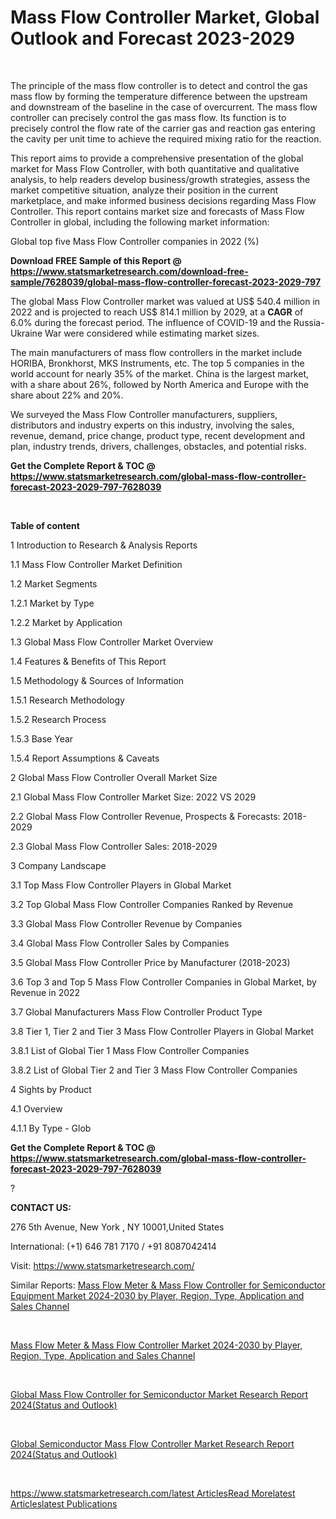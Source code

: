 <h1>Mass Flow Controller Market, Global Outlook and Forecast 2023-2029</h1><br/><p>The principle of the mass flow controller is to detect and control the gas mass flow by forming the temperature difference between the upstream and downstream of the baseline in the case of overcurrent. The mass flow controller can precisely control the gas mass flow. Its function is to precisely control the flow rate of the carrier gas and reaction gas entering the cavity per unit time to achieve the required mixing ratio for the reaction.</p>
 
 
 
 <p>This report aims to provide a comprehensive presentation of the global market for Mass Flow Controller, with both quantitative and qualitative analysis, to help readers develop business/growth strategies, assess the market competitive situation, analyze their position in the current marketplace, and make informed business decisions regarding Mass Flow Controller. This report contains market size and forecasts of Mass Flow Controller in global, including the following market information:</p>
 
 
 
 <p>Global top five Mass Flow Controller companies in 2022 (%)</p>
 
 
 
 <p><strong>Download FREE Sample of this Report @ <a href="https://www.statsmarketresearch.com/download-free-sample/7628039/global-mass-flow-controller-forecast-2023-2029-797">https://www.statsmarketresearch.com/download-free-sample/7628039/global-mass-flow-controller-forecast-2023-2029-797</a></strong></p>
 
 
 
 <p>The global Mass Flow Controller market was valued at US$ 540.4 million in 2022 and is projected to reach US$ 814.1 million by 2029, at a <strong>CAGR</strong> of 6.0% during the forecast period. The influence of COVID-19 and the Russia-Ukraine War were considered while estimating market sizes.</p>
 
 
 
 <p>The main manufacturers of mass flow controllers in the market include HORIBA, Bronkhorst, MKS Instruments, etc. The top 5 companies in the world account for nearly 35% of the market. China is the largest market, with a share about 26%, followed by North America and Europe with the share about 22% and 20%.</p>
 
 
 
 <p>We surveyed the Mass Flow Controller manufacturers, suppliers, distributors and industry experts on this industry, involving the sales, revenue, demand, price change, product type, recent development and plan, industry trends, drivers, challenges, obstacles, and potential risks.</p>
 
 
 
 <div><b>Get the Complete Report & TOC @ <a href="https://www.statsmarketresearch.com/global-mass-flow-controller-forecast-2023-2029-797-7628039">https://www.statsmarketresearch.com/global-mass-flow-controller-forecast-2023-2029-797-7628039</a></b></div>
 
 
 
 <p><br />
 
 <b>Table of content</b></p>
 
 
 
 <p>1 Introduction to Research & Analysis Reports<br />
 
 1.1 Mass Flow Controller Market Definition<br />
 
 1.2 Market Segments<br />
 
 1.2.1 Market by Type<br />
 
 1.2.2 Market by Application<br />
 
 1.3 Global Mass Flow Controller Market Overview<br />
 
 1.4 Features & Benefits of This Report<br />
 
 1.5 Methodology & Sources of Information<br />
 
 1.5.1 Research Methodology<br />
 
 1.5.2 Research Process<br />
 
 1.5.3 Base Year<br />
 
 1.5.4 Report Assumptions & Caveats<br />
 
 2 Global Mass Flow Controller Overall Market Size<br />
 
 2.1 Global Mass Flow Controller Market Size: 2022 VS 2029<br />
 
 2.2 Global Mass Flow Controller Revenue, Prospects & Forecasts: 2018-2029<br />
 
 2.3 Global Mass Flow Controller Sales: 2018-2029<br />
 
 3 Company Landscape<br />
 
 3.1 Top Mass Flow Controller Players in Global Market<br />
 
 3.2 Top Global Mass Flow Controller Companies Ranked by Revenue<br />
 
 3.3 Global Mass Flow Controller Revenue by Companies<br />
 
 3.4 Global Mass Flow Controller Sales by Companies<br />
 
 3.5 Global Mass Flow Controller Price by Manufacturer (2018-2023)<br />
 
 3.6 Top 3 and Top 5 Mass Flow Controller Companies in Global Market, by Revenue in 2022<br />
 
 3.7 Global Manufacturers Mass Flow Controller Product Type<br />
 
 3.8 Tier 1, Tier 2 and Tier 3 Mass Flow Controller Players in Global Market<br />
 
 3.8.1 List of Global Tier 1 Mass Flow Controller Companies<br />
 
 3.8.2 List of Global Tier 2 and Tier 3 Mass Flow Controller Companies<br />
 
 4 Sights by Product<br />
 
 4.1 Overview<br />
 
 4.1.1 By Type - Glob</p>
 
 
 
 <div><b>Get the Complete Report & TOC @ <a href="https://www.statsmarketresearch.com/global-mass-flow-controller-forecast-2023-2029-797-7628039">https://www.statsmarketresearch.com/global-mass-flow-controller-forecast-2023-2029-797-7628039</a></b></div>
 
 
 
 <p>? </p>
 
 
 
 <p><b>CONTACT US:</b><br />
 
 276 5th Avenue, New York , NY 10001,United States<br />
 
 International: (+1) 646 781 7170 / +91 8087042414<br />
 
 Visit: <a href="https://www.statsmarketresearch.com/">https://www.statsmarketresearch.com/</a><br />
 
 Similar Reports: <a href="https://www.statsmarketresearch.com/global-mass-flow-controller-forecast-2023-2029-797-7628039">Mass Flow Meter & Mass Flow Controller for Semiconductor Equipment Market 2024-2030 by Player, Region, Type, Application and Sales Channel</a><br />
 
 <br />
 
 <a href="https://www.statsmarketresearch.com/global-mass-flow-controller-forecast-2023-2029-797-7628039">Mass Flow Meter & Mass Flow Controller Market 2024-2030 by Player, Region, Type, Application and Sales Channel</a><br />
 
 <br />
 
 <a href="https://www.statsmarketresearch.com/global-mass-flow-controller-forecast-2023-2029-797-7628039">Global Mass Flow Controller for Semiconductor Market Research Report 2024(Status and Outlook)</a><br />
 
 <br />
 
 <a href="https://www.statsmarketresearch.com/global-mass-flow-controller-forecast-2023-2029-797-7628039">Global Semiconductor Mass Flow Controller Market Research Report 2024(Status and Outlook)</a><br />
 
 <br />
 
 <a href="https://gyeongbokgung.com">https://www.statsmarketresearch.com/</a><a href="https://hallyeomaritime.com">latest Articles</a><a href="https://jingwansa.com">Read More</a><a href="https://nguoiviet.jp/">latest Articles</a><a href="https://www.intelmarketresearch.com/">latest Publications</a></p>